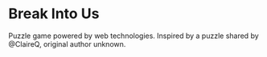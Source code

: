 # Break Into Us

Puzzle game powered by web technologies. Inspired by a puzzle shared by @ClaireQ, original author unknown.
